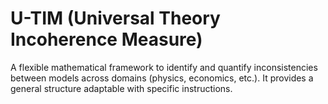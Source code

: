 # U-TIM (Universal Theory Incoherence Measure)
A flexible mathematical framework to identify and quantify inconsistencies between models across domains (physics, economics, etc.). It provides a general structure adaptable with specific instructions.
